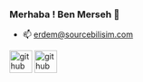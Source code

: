 ### Merhaba ! Ben Merseh 👋

- 📫 erdem@sourcebilisim.com

[<img src='https://cdn.jsdelivr.net/npm/simple-icons@3.0.1/icons/discord.svg' alt='github' height='40'>](https://discord.gg/kVS3hUTtKU)
[<img src='https://cdn.jsdelivr.net/npm/simple-icons@3.0.1/icons/website.svg' alt='github' height='40'>](https://discord.gg/kVS3hUTtKU)
